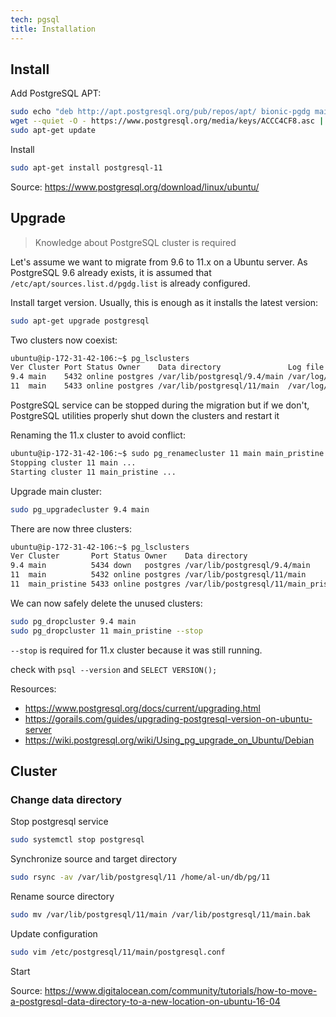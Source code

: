 ```yaml
---
tech: pgsql
title: Installation
---
```


## Install

Add PostgreSQL APT:

```sh
sudo echo "deb http://apt.postgresql.org/pub/repos/apt/ bionic-pgdg main" >> /etc/apt/sources.list.d/pgdg.list
wget --quiet -O - https://www.postgresql.org/media/keys/ACCC4CF8.asc | sudo apt-key add -
sudo apt-get update
```

Install

```sh
sudo apt-get install postgresql-11
```

Source: <https://www.postgresql.org/download/linux/ubuntu/>

## Upgrade

> Knowledge about PostgreSQL cluster is required

Let's assume we want to migrate from 9.6 to 11.x on a Ubuntu server. As
PostgreSQL 9.6 already exists, it is assumed that `/etc/apt/sources.list.d/pgdg.list`
is already configured.

Install target version. Usually, this is enough as it installs the latest version:

```sh
sudo apt-get upgrade postgresql
```

Two clusters now coexist:

```sh
ubuntu@ip-172-31-42-106:~$ pg_lsclusters
Ver Cluster Port Status Owner    Data directory               Log file
9.4 main    5432 online postgres /var/lib/postgresql/9.4/main /var/log/postgresql/postgresql-9.4-main.log
11  main    5433 online postgres /var/lib/postgresql/11/main  /var/log/postgresql/postgresql-11-main.log
```

PostgreSQL service can be stopped during the migration but if we don't,
PostgreSQL utilities properly shut down the clusters and restart it

Renaming the 11.x cluster to avoid conflict:

```sh
ubuntu@ip-172-31-42-106:~$ sudo pg_renamecluster 11 main main_pristine
Stopping cluster 11 main ...
Starting cluster 11 main_pristine ...
```

Upgrade main cluster:

```sh
sudo pg_upgradecluster 9.4 main
```

There are now three clusters:

```sh
ubuntu@ip-172-31-42-106:~$ pg_lsclusters
Ver Cluster       Port Status Owner    Data directory                       Log file
9.4 main          5434 down   postgres /var/lib/postgresql/9.4/main         /var/log/postgresql/postgresql-9.4-main.log
11  main          5432 online postgres /var/lib/postgresql/11/main          /var/log/postgresql/postgresql-11-main.log
11  main_pristine 5433 online postgres /var/lib/postgresql/11/main_pristine /var/log/postgresql/postgresql-11-main_pristine.log
```

We can now safely delete the unused clusters:

```sh
sudo pg_dropcluster 9.4 main
sudo pg_dropcluster 11 main_pristine --stop
```

`--stop` is required for 11.x cluster because it was still running.

check with `psql --version` and `SELECT VERSION();`

Resources:

- <https://www.postgresql.org/docs/current/upgrading.html>
- <https://gorails.com/guides/upgrading-postgresql-version-on-ubuntu-server>
- <https://wiki.postgresql.org/wiki/Using_pg_upgrade_on_Ubuntu/Debian>

## Cluster

### Change data directory

Stop postgresql service

```sh
sudo systemctl stop postgresql
```

Synchronize source and target directory

```sh
sudo rsync -av /var/lib/postgresql/11 /home/al-un/db/pg/11
```

Rename source directory

```sh
sudo mv /var/lib/postgresql/11/main /var/lib/postgresql/11/main.bak
```

Update configuration

```sh
sudo vim /etc/postgresql/11/main/postgresql.conf
```

Start

Source: <https://www.digitalocean.com/community/tutorials/how-to-move-a-postgresql-data-directory-to-a-new-location-on-ubuntu-16-04>
